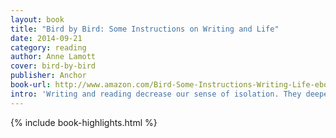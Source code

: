 ```yaml
---
layout: book
title: "Bird by Bird: Some Instructions on Writing and Life"
date: 2014-09-21
category: reading
author: Anne Lamott
cover: bird-by-bird
publisher: Anchor
book-url: http://www.amazon.com/Bird-Some-Instructions-Writing-Life-ebook/dp/B000SEGI8Q/ref=tmm_kin_title_0?_encoding=UTF8&sr=&qid=
intro: 'Writing and reading decrease our sense of isolation. They deepen and widen and expand our sense of life: they feed the soul.'
---
```


{% include book-highlights.html %}
